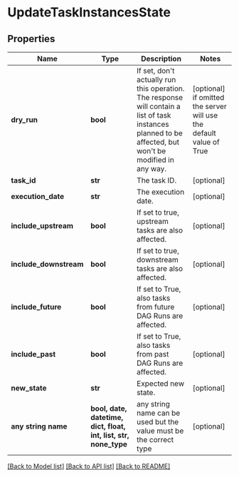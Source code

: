 <!--
 Licensed to the Apache Software Foundation (ASF) under one
 or more contributor license agreements.  See the NOTICE file
 distributed with this work for additional information
 regarding copyright ownership.  The ASF licenses this file
 to you under the Apache License, Version 2.0 (the
 "License"); you may not use this file except in compliance
 with the License.  You may obtain a copy of the License at

   http://www.apache.org/licenses/LICENSE-2.0

 Unless required by applicable law or agreed to in writing,
 software distributed under the License is distributed on an
 "AS IS" BASIS, WITHOUT WARRANTIES OR CONDITIONS OF ANY
 KIND, either express or implied.  See the License for the
 specific language governing permissions and limitations
 under the License.
 -->

# UpdateTaskInstancesState


## Properties
Name | Type | Description | Notes
------------ | ------------- | ------------- | -------------
**dry_run** | **bool** | If set, don&#39;t actually run this operation. The response will contain a list of task instances planned to be affected, but won&#39;t be modified in any way.  | [optional]  if omitted the server will use the default value of True
**task_id** | **str** | The task ID. | [optional] 
**execution_date** | **str** | The execution date. | [optional] 
**include_upstream** | **bool** | If set to true, upstream tasks are also affected. | [optional] 
**include_downstream** | **bool** | If set to true, downstream tasks are also affected. | [optional] 
**include_future** | **bool** | If set to True, also tasks from future DAG Runs are affected. | [optional] 
**include_past** | **bool** | If set to True, also tasks from past DAG Runs are affected. | [optional] 
**new_state** | **str** | Expected new state. | [optional] 
**any string name** | **bool, date, datetime, dict, float, int, list, str, none_type** | any string name can be used but the value must be the correct type | [optional]

[[Back to Model list]](../README.md#documentation-for-models) [[Back to API list]](../README.md#documentation-for-api-endpoints) [[Back to README]](../README.md)


